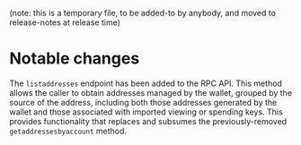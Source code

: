 (note: this is a temporary file, to be added-to by anybody, and moved to
release-notes at release time)

Notable changes
===============

The `listaddresses` endpoint has been added to the RPC API. This method
allows the caller to obtain addresses managed by the wallet, grouped
by the source of the address, including both those addresses generated
by the wallet and those associated with imported viewing or spending
keys. This provides functionality that replaces and subsumes the 
previously-removed `getaddressesbyaccount` method.
